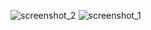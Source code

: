 ![screenshot_2](https://cloud.githubusercontent.com/assets/16969523/14379901/44548fbc-fd9a-11e5-92f6-c708f64aa718.png)
![screenshot_1](https://cloud.githubusercontent.com/assets/16969523/14379900/4446dfd4-fd9a-11e5-841c-37bc705b0e4d.png)
